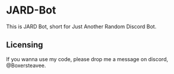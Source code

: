 # JARD-Bot
This is JARD Bot, short for Just Another Random Discord Bot.


## Licensing
If you wanna use my code, please drop me a message on discord, @Boxersteavee.
